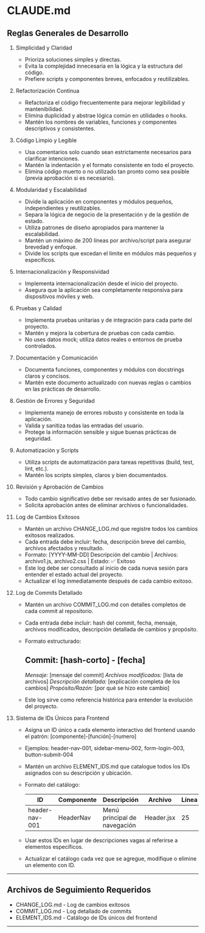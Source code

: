 # CLAUDE.md

## Reglas Generales de Desarrollo

1. Simplicidad y Claridad
   - Prioriza soluciones simples y directas.
   - Evita la complejidad innecesaria en la lógica y la estructura del código.
   - Prefiere scripts y componentes breves, enfocados y reutilizables.

2. Refactorización Continua
   - Refactoriza el código frecuentemente para mejorar legibilidad y mantenibilidad.
   - Elimina duplicidad y abstrae lógica común en utilidades o hooks.
   - Mantén los nombres de variables, funciones y componentes descriptivos y consistentes.

3. Código Limpio y Legible
   - Usa comentarios solo cuando sean estrictamente necesarios para clarificar intenciones.
   - Mantén la indentación y el formato consistente en todo el proyecto.
   - Elimina código muerto o no utilizado tan pronto como sea posible (previa aprobación si es necesario).

4. Modularidad y Escalabilidad
   - Divide la aplicación en componentes y módulos pequeños, independientes y reutilizables.
   - Separa la lógica de negocio de la presentación y de la gestión de estado.
   - Utiliza patrones de diseño apropiados para mantener la escalabilidad.
   - Mantén un máximo de 200 líneas por archivo/script para asegurar brevedad y enfoque.
   - Divide los scripts que excedan el límite en módulos más pequeños y específicos.

5. Internacionalización y Responsividad
   - Implementa internacionalización desde el inicio del proyecto.
   - Asegura que la aplicación sea completamente responsiva para dispositivos móviles y web.

6. Pruebas y Calidad
   - Implementa pruebas unitarias y de integración para cada parte del proyecto.
   - Mantén y mejora la cobertura de pruebas con cada cambio.
   - No uses datos mock; utiliza datos reales o entornos de prueba controlados.

7. Documentación y Comunicación
   - Documenta funciones, componentes y módulos con docstrings claros y concisos.
   - Mantén este documento actualizado con nuevas reglas o cambios en las prácticas de desarrollo.

8. Gestión de Errores y Seguridad
   - Implementa manejo de errores robusto y consistente en toda la aplicación.
   - Valida y sanitiza todas las entradas del usuario.
   - Protege la información sensible y sigue buenas prácticas de seguridad.

9. Automatización y Scripts
   - Utiliza scripts de automatización para tareas repetitivas (build, test, lint, etc.).
   - Mantén los scripts simples, claros y bien documentados.

10. Revisión y Aprobación de Cambios
    - Todo cambio significativo debe ser revisado antes de ser fusionado.
    - Solicita aprobación antes de eliminar archivos o funcionalidades.

11. Log de Cambios Exitosos
    - Mantén un archivo CHANGE_LOG.md que registre todos los cambios exitosos realizados.
    - Cada entrada debe incluir: fecha, descripción breve del cambio, archivos afectados y resultado.
    - Formato: [YYYY-MM-DD] Descripción del cambio | Archivos: archivo1.js, archivo2.css | Estado: ✅ Exitoso
    - Este log debe ser consultado al inicio de cada nueva sesión para entender el estado actual del proyecto.
    - Actualizar el log inmediatamente después de cada cambio exitoso.

12. Log de Commits Detallado
    - Mantén un archivo COMMIT_LOG.md con detalles completos de cada commit al repositorio.
    - Cada entrada debe incluir: hash del commit, fecha, mensaje, archivos modificados, descripción detallada de cambios y propósito.
    - Formato estructurado:
      
      ## Commit: [hash-corto] - [fecha]
      *Mensaje:* [mensaje del commit]
      *Archivos modificados:* [lista de archivos]
      *Descripción detallada:* [explicación completa de los cambios]
      *Propósito/Razón:* [por qué se hizo este cambio]
      
    - Este log sirve como referencia histórica para entender la evolución del proyecto.

13. Sistema de IDs Únicos para Frontend
    - Asigna un ID único a cada elemento interactivo del frontend usando el patrón: [componente]-[función]-[numero]
    - Ejemplos: header-nav-001, sidebar-menu-002, form-login-003, button-submit-004
    - Mantén un archivo ELEMENT_IDS.md que catalogue todos los IDs asignados con su descripción y ubicación.
    - Formato del catálogo:
      
      | ID | Componente | Descripción | Archivo | Línea |
      |----|-----------| ------------|---------|-------|
      | header-nav-001 | HeaderNav | Menú principal de navegación | Header.jsx | 25 |
      
    - Usar estos IDs en lugar de descripciones vagas al referirse a elementos específicos.
    - Actualizar el catálogo cada vez que se agregue, modifique o elimine un elemento con ID.

---

## Archivos de Seguimiento Requeridos

- CHANGE_LOG.md - Log de cambios exitosos
- COMMIT_LOG.md - Log detallado de commits
- ELEMENT_IDS.md - Catálogo de IDs únicos del frontend

---